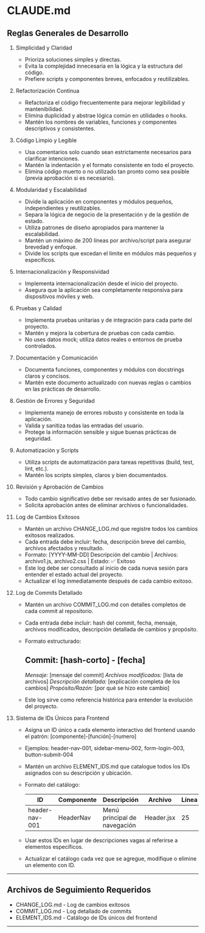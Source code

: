 # CLAUDE.md

## Reglas Generales de Desarrollo

1. Simplicidad y Claridad
   - Prioriza soluciones simples y directas.
   - Evita la complejidad innecesaria en la lógica y la estructura del código.
   - Prefiere scripts y componentes breves, enfocados y reutilizables.

2. Refactorización Continua
   - Refactoriza el código frecuentemente para mejorar legibilidad y mantenibilidad.
   - Elimina duplicidad y abstrae lógica común en utilidades o hooks.
   - Mantén los nombres de variables, funciones y componentes descriptivos y consistentes.

3. Código Limpio y Legible
   - Usa comentarios solo cuando sean estrictamente necesarios para clarificar intenciones.
   - Mantén la indentación y el formato consistente en todo el proyecto.
   - Elimina código muerto o no utilizado tan pronto como sea posible (previa aprobación si es necesario).

4. Modularidad y Escalabilidad
   - Divide la aplicación en componentes y módulos pequeños, independientes y reutilizables.
   - Separa la lógica de negocio de la presentación y de la gestión de estado.
   - Utiliza patrones de diseño apropiados para mantener la escalabilidad.
   - Mantén un máximo de 200 líneas por archivo/script para asegurar brevedad y enfoque.
   - Divide los scripts que excedan el límite en módulos más pequeños y específicos.

5. Internacionalización y Responsividad
   - Implementa internacionalización desde el inicio del proyecto.
   - Asegura que la aplicación sea completamente responsiva para dispositivos móviles y web.

6. Pruebas y Calidad
   - Implementa pruebas unitarias y de integración para cada parte del proyecto.
   - Mantén y mejora la cobertura de pruebas con cada cambio.
   - No uses datos mock; utiliza datos reales o entornos de prueba controlados.

7. Documentación y Comunicación
   - Documenta funciones, componentes y módulos con docstrings claros y concisos.
   - Mantén este documento actualizado con nuevas reglas o cambios en las prácticas de desarrollo.

8. Gestión de Errores y Seguridad
   - Implementa manejo de errores robusto y consistente en toda la aplicación.
   - Valida y sanitiza todas las entradas del usuario.
   - Protege la información sensible y sigue buenas prácticas de seguridad.

9. Automatización y Scripts
   - Utiliza scripts de automatización para tareas repetitivas (build, test, lint, etc.).
   - Mantén los scripts simples, claros y bien documentados.

10. Revisión y Aprobación de Cambios
    - Todo cambio significativo debe ser revisado antes de ser fusionado.
    - Solicita aprobación antes de eliminar archivos o funcionalidades.

11. Log de Cambios Exitosos
    - Mantén un archivo CHANGE_LOG.md que registre todos los cambios exitosos realizados.
    - Cada entrada debe incluir: fecha, descripción breve del cambio, archivos afectados y resultado.
    - Formato: [YYYY-MM-DD] Descripción del cambio | Archivos: archivo1.js, archivo2.css | Estado: ✅ Exitoso
    - Este log debe ser consultado al inicio de cada nueva sesión para entender el estado actual del proyecto.
    - Actualizar el log inmediatamente después de cada cambio exitoso.

12. Log de Commits Detallado
    - Mantén un archivo COMMIT_LOG.md con detalles completos de cada commit al repositorio.
    - Cada entrada debe incluir: hash del commit, fecha, mensaje, archivos modificados, descripción detallada de cambios y propósito.
    - Formato estructurado:
      
      ## Commit: [hash-corto] - [fecha]
      *Mensaje:* [mensaje del commit]
      *Archivos modificados:* [lista de archivos]
      *Descripción detallada:* [explicación completa de los cambios]
      *Propósito/Razón:* [por qué se hizo este cambio]
      
    - Este log sirve como referencia histórica para entender la evolución del proyecto.

13. Sistema de IDs Únicos para Frontend
    - Asigna un ID único a cada elemento interactivo del frontend usando el patrón: [componente]-[función]-[numero]
    - Ejemplos: header-nav-001, sidebar-menu-002, form-login-003, button-submit-004
    - Mantén un archivo ELEMENT_IDS.md que catalogue todos los IDs asignados con su descripción y ubicación.
    - Formato del catálogo:
      
      | ID | Componente | Descripción | Archivo | Línea |
      |----|-----------| ------------|---------|-------|
      | header-nav-001 | HeaderNav | Menú principal de navegación | Header.jsx | 25 |
      
    - Usar estos IDs en lugar de descripciones vagas al referirse a elementos específicos.
    - Actualizar el catálogo cada vez que se agregue, modifique o elimine un elemento con ID.

---

## Archivos de Seguimiento Requeridos

- CHANGE_LOG.md - Log de cambios exitosos
- COMMIT_LOG.md - Log detallado de commits
- ELEMENT_IDS.md - Catálogo de IDs únicos del frontend

---